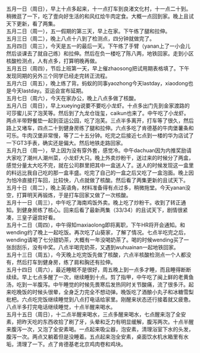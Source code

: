 
五月一日（周日），早上十点多起来，十一点打车到良渚文化村，十一点二十到。稍微逛了一下，吃了壹向好生活的和风红烩牛肉定食。大概一点回到家。晚上且试天下更新，看了两集。</br>
五月二日（周一），五一假期的第三天，早上在家。下午练了腿和拉伸。</br>
五月三日（周二），晚上八点十八到了检测点，四分钟就做完了。</br>
五月四日（周三），今天是五一的最后一天。下午练了手臂（yanan上了一小会儿然后谈课去了就自己练）和拉伸。然后在负一楼吃了陈八两，地铁回家。走到小区核酸检测点，人有点多，打算明晚再做。</br>
五月五日（周四），节后上班第一天，早上催zhaosong把试用期表格填了。下午发现同期的另外三个同学已经走完转正流程。</br>
五月六日（周五），晚上练了背。蚂蚁的同事yaozhong今天lastday，xiaodong也是今天lastday。亚运会宣布延期。</br>
五月七日（周六），今天在家办公，晚上八点多做了核酸。</br>
五月八日（周日），早上xueying说要不要吃小龙虾。十点多出门先到金家渡路的可莎蜜儿买了泡芙等。然后到了九龙仓珑玺，caikun也来了。中午吃了小龙虾。两点半带野餐垫一起到亚运公园，吃了泡芙。三点半多离开，打车等了很久，然后路上又堵车，四点二十到健身房练了腿和拉伸。六点多吃了肯德基的牛肉堡薯条和可乐。牛肉汉堡非常慢，等了二十五分钟。吃完之后接近七点到一楼的华为店试了一下GT3手表，确实还是偏大。然后地铁走路回家。</br>
五月九日（周一），早上因为没有穿外套，感觉冷。中午dachuan因为内推奖励请大家吃了潮州人潮州菜，小龙虾大只。晚上外卖炒粉干，送过来的时候分了两盒，感觉分量太大吃不完，就在公司群里把其中一盒送人了。送人的时候发现这一盒里的料远比我自己吃的那一盒丰盛。吃完了自己的一盒之后又吃了一盒泡面。晚上因为怕冷直接打车回，比较快，八点就做了核酸。然后看了两集更新的且试天下。</br>
五月十日（周二），晚上英语角，材料准备得有点过多，稍微拖堂。今天yanan没空，打算明天再锻炼，于是打车回家又做了一次核酸。</br>
五月十一日（周三），中午吃了海南鸡饭外卖。晚上吃了炒粉干。收到了转正通知。到健身房练了核心。回来后看了最新两集（33/34）的且试天下，剧情很紧凑，三皇子逼宫好看。</br>
五月十二日（周四），中午得知maxiaolong即将离职，下午HR将开会通知。和wending约了晚上一起吃饭。再次吃了山葵家，了解了情况。七点半吃完之后，wending请喝了七分甜奶茶，大概有一年没喝奶茶了。喝的时候wending买了一张刮刮乐，没有中奖。八点半喝完奶茶，又遇到wuhuainan一起地铁回家。</br>
五月十三日（周五），今天晚上吃完饭先做了核酸，六点半核酸检测点一个人都没有，然后打车到健身房，练了肩和胸还有拉伸。</br>
五月十四日（周六），最近睡眠不是很好，周五晚上到一点多才睡，而且睡得断断续续。早上七点多醒了一次，继续睡到十点。剪了指甲，中午吃了闽上鲜的老黄鱼汤，吃到一半腹泻。中午睡觉的时候先畏寒后发热同时关节酸痛，流了很多汗。起来吃晚饭的时候头很晕，全身乏力完全不想动弹。晚饭吃了酒酿小丸子和冰糖雪梨枇杷。六点吃完饭继续睡觉到八点打电话给家里。刚醒来状态还行接着就又疲惫。八点半多打完电话继续睡觉，十点半醒来喝水。</br>
五月十五日（周日），十二点半醒来喝水，三点多醒来喝水，七点醒来泡了全安素，把昨天吃的东西收拾了刷了牙，头晕和乏力有明显缓解，腹泻两次。十点半醒来腹泻一次，又泡了全安素喝。一点起来吸尘器，泡安素，清理浴室下水的头发，腹泻一次。两点又躺着但是没睡着。五点起来泡全安素，桌面饮水机水箱里有水垢，清理了一下。点了肯德基老北京鸡肉卷和鸡块。</br>
